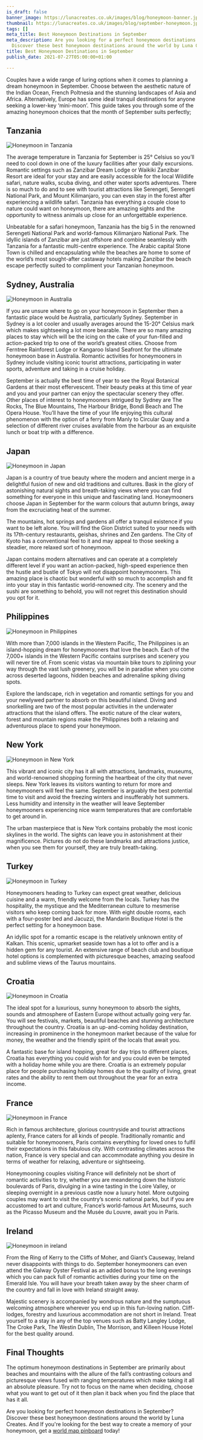 ```yaml
---
is_draft: false
banner_image: https://lunacreates.co.uk/images/blog/honeymoon-banner.jpg
thumbnail: https://lunacreates.co.uk/images/blog/september-honeymoon.jpg
tags: []
meta_title: Best Honeymoon Destinations in September
meta_description: Are you looking for a perfect honeymoon destinations in September?
  Discover these best honeymoon destinations around the world by Luna Creates.
title: Best Honeymoon Destinations in September
publish_date: 2021-07-27T05:00:00+01:00

---
```

Couples have a wide range of luring options when it comes to planning a dream honeymoon in September. Choose between the aesthetic nature of the Indian Ocean, French Poltnesia and the stunning landscapes of Asia and Africa. Alternatively, Europe has some ideal tranquil destinations for anyone seeking a lower-key ‘mini-moon’. This guide takes you through some of the amazing honeymoon choices that the month of September suits perfectly;

## Tanzania

![Honeymoon in Tanzania](https://lunacreates.co.uk/images/blog/tanzania.jpg)

The average temperature in Tanzania for September is 25° Celsius so you’ll need to cool down in one of the luxury facilities after your daily excursions. Romantic settings such as Zanzibar Dream Lodge or Waikiki Zanzibar Resort are ideal for your stay and are easily accessible for the local Wildlife safari, nature walks, scuba diving, and other water sports adventures. There is so much to do and to see with tourist attractions like Serengeti, Serengeti National Park, and Mount Kilimanjaro, you can even stay in the forest after experiencing a wildlife safari. Tanzania has everything a couple close to nature could want on honeymoon, there are amazing sights and the opportunity to witness animals up close for an unforgettable experience.

Unbeatable for a safari honeymoon, Tanzania has the big 5 in the renowned Serengeti National Park and world-famous Kilimanjaro National Park. The idyllic islands of Zanzibar are just offshore and combine seamlessly with Tanzania for a fantastic multi-centre experience. The Arabic capital Stone Town is chilled and encapsulating while the beaches are home to some of the world’s most sought-after castaway hotels making Zanzibar the beach escape perfectly suited to compliment your Tanzanian honeymoon.

## Sydney, Australia

![Honeymoon in Australia](https://lunacreates.co.uk/images/blog/kangaroo-island-sydney.jpg)

If you are unsure where to go on your honeymoon in September then a fantastic place would be Australia, particularly Sydney. September in Sydney is a lot cooler and usually averages around the 15-20° Celsius mark which makes sightseeing a lot more bearable. There are so many amazing places to stay which will be the icing on the cake of your fun-filled and action-packed trip to one of the world’s greatest cities. Choose from Ferntree Rainforest Lodge or Kangaroo Island Seafront for the ultimate honeymoon base in Australia. Romantic activities for honeymooners in Sydney include visiting iconic tourist attractions, participating in water sports, adventure and taking in a cruise holiday.

September is actually the best time of year to see the Royal Botanical Gardens at their most effervescent. Their beauty peaks at this time of year and you and your partner can enjoy the spectacular scenery they offer. Other places of interest to honeymooners intrigued by Sydney are The Rocks, The Blue Mountains, The Harbour Bridge, Bondi Beach and The Opera House. You’ll have the time of your life enjoying this cultural phenomenon with the option of a ferry from Manly to Circular Quay and a selection of different river cruises available from the harbour as an exquisite lunch or boat trip with a difference.

## Japan

![Honeymoon in Japan](https://lunacreates.co.uk/images/blog/japan.jpg)

Japan is a country of true beauty where the modern and ancient merge in a delightful fusion of new and old traditions and cultures. Bask in the glory of astonishing natural sights and breath-taking views where you can find something for everyone in this unique and fascinating land. Honeymooners choose Japan in September for the warm colours that autumn brings, away from the excruciating heat of the summer.

The mountains, hot springs and gardens all offer a tranquil existence if you want to be left alone. You will find the Gion District suited to your needs with its 17th-century restaurants, geishas, shrines and Zen gardens. The City of Kyoto has a conventional feel to it and may appeal to those seeking a steadier, more relaxed sort of honeymoon.

Japan contains modern alternatives and can operate at a completely different level if you want an action-packed, high-speed experience then the hustle and bustle of Tokyo will not disappoint honeymooners. This amazing place is chaotic but wonderful with so much to accomplish and fit into your stay in this fantastic world-renowned city. The scenery and the sushi are something to behold, you will not regret this destination should you opt for it.

## Philippines

![Honeymoon in Philippines](https://lunacreates.co.uk/images/blog/philippines.jpg)

With more than 7,000 islands in the Western Pacific, The Philippines is an island-hopping dream for honeymooners that love the beach. Each of the 7,000+ islands in the Western Pacific contains surprises and scenery you will never tire of. From scenic vistas via mountain bike tours to ziplining your way through the vast lush greenery, you will be in paradise when you come across deserted lagoons, hidden beaches and adrenaline spiking diving spots.

Explore the landscape, rich in vegetation and romantic settings for you and your newlywed partner to absorb on this beautiful island. Diving and snorkelling are two of the most popular activities in the underwater attractions that the island offers. The exotic nature of the clear waters, forest and mountain regions make the Philippines both a relaxing and adventurous place to spend your honeymoon.

## New York

![Honeymoon in New York](https://lunacreates.co.uk/images/blog/new-york.jpg)

This vibrant and iconic city has it all with attractions, landmarks, museums, and world-renowned shopping forming the heartbeat of the city that never sleeps. New York leaves its visitors wanting to return for more and honeymooners will feel the same. September is arguably the best potential time to visit and avoid the freezing winters and insufferably hot summers. Less humidity and intensity in the weather will leave September honeymooners experiencing nice warm temperatures that are comfortable to get around in.

The urban masterpiece that is New York contains probably the most iconic skylines in the world. The sights can leave you in astonishment at their magnificence. Pictures do not do these landmarks and attractions justice, when you see them for yourself, they are truly breath-taking.

## Turkey

![Honeymoon in Turkey](https://lunacreates.co.uk/images/blog/turkey.jpg)

Honeymooners heading to Turkey can expect great weather, delicious cuisine and a warm, friendly welcome from the locals. Turkey has the hospitality, the mystique and the Mediterranean culture to mesmerise visitors who keep coming back for more. With eight double rooms, each with a four-poster bed and Jacuzzi, the Mandarin Boutique Hotel is the perfect setting for a honeymoon base.

An idyllic spot for a romantic escape is the relatively unknown entity of Kalkan. This scenic, upmarket seaside town has a lot to offer and is a hidden gem for any tourist. An extensive range of beach club and boutique hotel options is complemented with picturesque beaches, amazing seafood and sublime views of the Taurus mountains.

## Croatia

![Honeymoon in Croatia](https://lunacreates.co.uk/images/blog/croatia.jpg)

The ideal spot for a luxurious, sunny honeymoon to absorb the sights, sounds and atmosphere of Eastern Europe without actually going very far. You will see festivals, markets, beautiful beaches and stunning architecture throughout the country. Croatia is an up-and-coming holiday destination, increasing in prominence in the honeymoon market because of the value for money, the weather and the friendly spirit of the locals that await you.

A fantastic base for island hopping, great for day trips to different places, Croatia has everything you could wish for and you could even be tempted with a holiday home while you are there. Croatia is an extremely popular place for people purchasing holiday homes due to the quality of living, great rates and the ability to rent them out throughout the year for an extra income.

## France

![Honeymoon in France](https://lunacreates.co.uk/images/blog/france.jpg)

Rich in famous architecture, glorious countryside and tourist attractions aplenty, France caters for all kinds of people. Traditionally romantic and suitable for honeymooners, Paris contains everything for loved ones to fulfil their expectations in this fabulous city. With contrasting climates across the nation, France is very special and can accommodate anything you desire in terms of weather for relaxing, adventure or sightseeing.

Honeymooning couples visiting France will definitely not be short of romantic activities to try, whether you are meandering down the historic boulevards of Paris, divulging in a wine tasting in the Loire Valley, or sleeping overnight in a previous castle now a luxury hotel. More outgoing couples may want to visit the country’s scenic national parks, but if you are accustomed to art and culture, France’s world-famous Art Museums, such as the Picasso Museum and the Musée du Louvre, await you in Paris.

## Ireland

![Honeymoon in ireland](https://lunacreates.co.uk/images/blog/ireland.jpg)

From the Ring of Kerry to the Cliffs of Moher, and Giant’s Causeway, Ireland never disappoints with things to do. September honeymooners can even attend the Galway Oyster Festival as an added bonus to the long evenings which you can pack full of romantic activities during your time on the Emerald Isle. You will have your breath taken away by the sheer charm of the country and fall in love with Ireland straight away.

Majestic scenery is accompanied by wondrous nature and the sumptuous welcoming atmosphere wherever you end up in this fun-loving nation. Cliff-lodges, forestry and luxurious accommodation are not short in Ireland. Treat yourself to a stay in any of the top venues such as Batty Langley Lodge, The Croke Park, The Westin Dublin, The Morrison, and Killeen House Hotel for the best quality around.

## Final Thoughts

The optimum honeymoon destinations in September are primarily about beaches and mountains with the allure of the fall’s contrasting colours and picturesque views fused with ranging temperatures which make taking it all an absolute pleasure. Try not to focus on the name when deciding, choose what you want to get out of it then plan it back when you find the place that has it all.

Are you looking for perfect honeymoon destinations in September? Discover these best honeymoon destinations around the world by Luna Creates. And If you're looking for the best way to create a memory of your honeymoon, get a [world map pinboard](https://lunacreates.co.uk/) today!